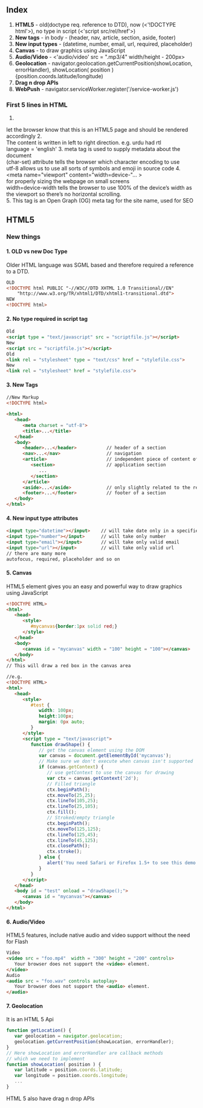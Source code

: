 ## Index
1. **HTML5** - old(doctype req. reference to DTD), now (<'!DOCTYPE html'>), no type in script (<'script src/rel/href'>)
2. **New tags** - in body - (header, nav, article, section, aside, footer)
3. **New input types** - (datetime, number, email, url, required, placeholder)
4. **Canvas** - to draw graphics using JavaScript
5. **Audio/Video** - <'audio/video' src = ".mp3/4" width/height - 200px>
6. **Geolocation** - navigator.geolocation.getCurrentPosition(showLocation, errorHandler), showLocation( position ) {position.coords.latitude/longitude)
7. **Drag n drop APIs** 
8. **WebPush** - navigator.serviceWorker.register('/service-worker.js')

### First 5 lines in HTML
1. <!DOCTYPE html>  
let the browser know that this is an HTML5 page and should be rendered accordingly
2. <html dir="ltr" lang="en">  
The content is written in left to right direction. e.g. urdu had rtl  
language = 'english'
3. <meta charset="utf-8">
meta tag is used to supply metadata about the document  
(char-set) attribute tells the browser which character encoding to use  
utf-8 allows us to use all sorts of symbols and emoji in source code
4. <meta name="viewport" content="width=device-"... >  
for properly sizing the webpage on small screens  
width=device-width tells the browser to use 100% of the device’s width as the viewport so there’s no horizontal scrolling.  
5. <meta property="og:site_name" content="Twitter">
This tag is an Open Graph (OG) meta tag for the site name, used for SEO


## HTML5
### New things
#### 1. OLD vs new Doc Type
Older HTML language was SGML based and therefore required a reference to a DTD.
```HTML
OLD
<!DOCTYPE html PUBLIC "-//W3C//DTD XHTML 1.0 Transitional//EN"
    "http://www.w3.org/TR/xhtml1/DTD/xhtml1-transitional.dtd">
NEW
<!DOCTYPE html>
```
#### 2. No type required in script tag
```HTML
Old
<script type = "text/javascript" src = "scriptfile.js"></script> 
New
<script src = "scriptfile.js"></script>
Old
<link rel = "stylesheet" type = "text/css" href = "stylefile.css">
New
<link rel = "stylesheet" href = "stylefile.css">
```

#### 3. New Tags
```HTML
//New Markup
<!DOCTYPE html> 

<html>  
   <head> 
      <meta charset = "utf-8"> 
      <title>...</title> 
   </head> 
   <body> 
      <header>...</header>           // header of a section
      <nav>...</nav>                 // navigation
      <article>                      // independent piece of content of a document, such as a blog entry or newspaper article.
         <section>                   // application section 
            ... 
         </section> 
      </article>                      
      <aside>...</aside>             // only slightly related to the rest of the page.
      <footer>...</footer>           // footer of a section
   </body> 
</html> 
```

#### 4. New input type attributes
```HTML
<input type="datetime"></input>    // will take date only in a specified format 
<input type="number"></input>      // will take only number
<input type="email"></input>       // will take only valid email
<input type="url"></input>         // will take only valid url
// there are many more
autofocus, required, placeholder and so on
```

#### 5. Canvas
HTML5 element <canvas> gives you an easy and powerful way to draw graphics using JavaScript
```HTML
<!DOCTYPE HTML>
<html>
   <head>
      <style>
         #mycanvas{border:1px solid red;}
      </style>
   </head>
   <body>
      <canvas id = "mycanvas" width = "100" height = "100"></canvas>
   </body>
</html>
// This will draw a red box in the canvas area

//e.g. 
<!DOCTYPE HTML>
<html>
   <head>
      <style>
         #test {
            width: 100px;
            height:100px;
            margin: 0px auto;
         }
      </style>
      <script type = "text/javascript">
         function drawShape() {
            // get the canvas element using the DOM
            var canvas = document.getElementById('mycanvas');
            // Make sure we don't execute when canvas isn't supported
            if (canvas.getContext) {
               // use getContext to use the canvas for drawing
               var ctx = canvas.getContext('2d');
               // Filled triangle
               ctx.beginPath();
               ctx.moveTo(25,25);
               ctx.lineTo(105,25);
               ctx.lineTo(25,105);
               ctx.fill();
               // Stroked/empty triangle
               ctx.beginPath();
               ctx.moveTo(125,125);
               ctx.lineTo(125,45);
               ctx.lineTo(45,125);
               ctx.closePath();
               ctx.stroke();
            } else {
               alert('You need Safari or Firefox 1.5+ to see this demo.');
            }
         }
      </script>
   </head>
   <body id = "test" onload = "drawShape();">
      <canvas id = "mycanvas"></canvas>
   </body>
</html>
```
#### 6. Audio/Video
HTML5 features, include native audio and video support without the need for Flash  
```HTML
Video
<video src = "foo.mp4"  width = "300" height = "200" controls>
   Your browser does not support the <video> element.   
</video>
Audio
<audio src = "foo.wav" controls autoplay>
   Your browser does not support the <audio> element.   
</audio>
```
#### 7. Geolocation
It is an HTML 5 Api
```javascript
function getLocation() {
   var geolocation = navigator.geolocation;
   geolocation.getCurrentPosition(showLocation, errorHandler);
}
// Here showLocation and errorHandler are callback methods 
// which we need to implement
function showLocation( position ) {
   var latitude = position.coords.latitude;
   var longitude = position.coords.longitude;
   ...
}
```
HTML 5 also have drag n drop APIs